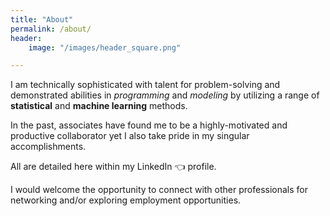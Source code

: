 ```yaml
---
title: "About"
permalink: /about/
header:
    image: "/images/header_square.png"

---
```


I am technically sophisticated with talent for problem-solving and demonstrated abilities in *programming* and *modeling* by utilizing a range of **statistical** and **machine learning** methods.

In the past, associates have found me to be a highly-motivated and productive collaborator yet I also take pride in my singular accomplishments. 

All are detailed here within my LinkedIn 👈 profile.

I would welcome the opportunity to connect with other professionals for networking and/or exploring employment opportunities.
